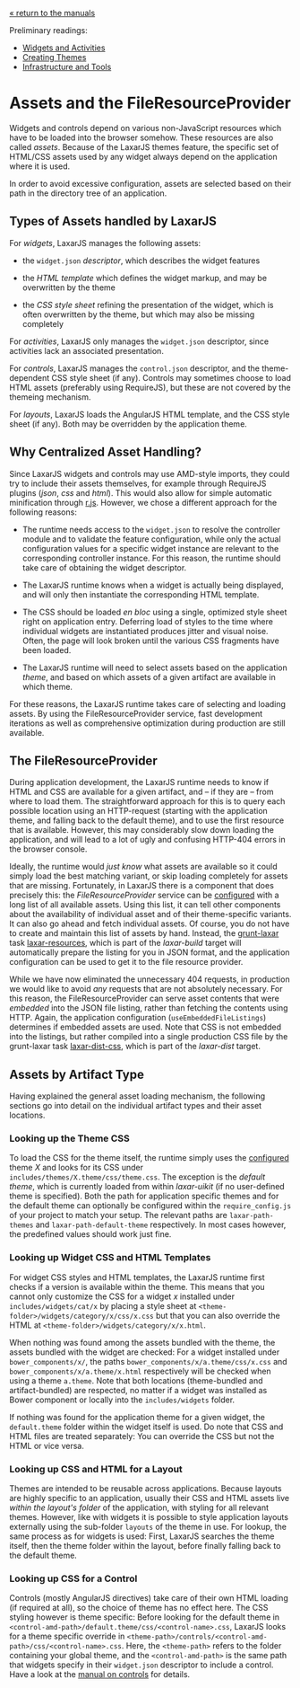 [« return to the manuals](index.md)

Preliminary readings:

* [Widgets and Activities](widgets_and_activities.md)
* [Creating Themes](creating_themes.md)
* [Infrastructure and Tools](infrastructure_and_tools.md)


# Assets and the FileResourceProvider

Widgets and controls depend on various non-JavaScript resources which have to be loaded into the browser somehow.
These resources are also called *assets*.
Because of the LaxarJS themes feature, the specific set of HTML/CSS assets used by any widget always depend on the application where it is used.

In order to avoid excessive configuration, assets are selected based on their path in the directory tree of an application.


## Types of Assets handled by LaxarJS

For *widgets*, LaxarJS manages the following assets:

  * the `widget.json` *descriptor*, which describes the widget features

  * the *HTML template* which defines the widget markup, and may be overwritten by the theme

  * the *CSS style sheet* refining the presentation of the widget, which is often overwritten by the theme, but which may also be missing completely

For *activities*, LaxarJS only manages the `widget.json` descriptor, since activities lack an associated presentation.

For *controls*, LaxarJS manages the `control.json` descriptor, and the theme-dependent CSS style sheet (if any).
Controls may sometimes choose to load HTML assets (preferably using RequireJS), but these are not covered by the themeing mechanism.

For *layouts*, LaxarJS loads the AngularJS HTML template, and the CSS style sheet (if any).
Both may be overridden by the application theme.


## Why Centralized Asset Handling?

Since LaxarJS widgets and controls may use AMD-style imports, they could try to include their assets themselves, for example through RequireJS plugins (*json*, *css* and *html*).
This would also allow for simple automatic minification through [r.js](https://github.com/jrburke/r.js/).
However, we chose a different approach for the following reasons:

* The runtime needs access to the `widget.json` to resolve the controller module and to validate the feature configuration, while only the actual configuration values for a specific widget instance are relevant to the corresponding controller instance.
  For this reason, the runtime should take care of obtaining the widget descriptor.

* The LaxarJS runtime knows when a widget is actually being displayed, and will only then instantiate the corresponding HTML template.

* The CSS should be loaded *en bloc* using a single, optimized style sheet right on application entry.
  Deferring load of styles to the time where individual widgets are instantiated produces jitter and visual noise.
  Often, the page will look broken until the various CSS fragments have been loaded.

* The LaxarJS runtime will need to select assets based on the application *theme*, and based on which assets of a given artifact are available in which theme.

For these reasons, the LaxarJS runtime takes care of selecting and loading assets.
By using the FileResourceProvider service, fast development iterations as well as comprehensive optimization during production are still available.


## The FileResourceProvider

During application development, the LaxarJS runtime needs to know if HTML and CSS are available for a given artifact, and – if they are – from where to load them.
The straightforward approach for this is to query each possible location using an HTTP-request (starting with the application theme, and falling back to the default theme), and to use the first resource that is available.
However, this may considerably slow down loading the application, and will lead to a lot of ugly and confusing HTTP-404 errors in the browser console.

Ideally, the runtime would *just know* what assets are available so it could simply load the best matching variant, or skip loading completely for assets that are missing.
Fortunately, in LaxarJS there is a component that does precisely this: the *FileResourceProvider* service can be [configured](configuration.md) with a long list of all available assets.
Using this list, it can tell other components about the availability of individual asset and of their theme-specific variants.
It can also go ahead and fetch individual assets.
Of course, you do not have to create and maintain this list of assets by hand.
Instead, the [grunt-laxar](https://github.com/LaxarJS/grunt-laxar) task [laxar-resources](https://github.com/LaxarJS/grunt-laxar/blob/master/docs/tasks/internal/laxar-resources.md), which is part of the *laxar-build* target will automatically prepare the listing for you in JSON format, and the application configuration can be used to get it to the file resource provider.

While we have now eliminated the unnecessary 404 requests, in production we would like to avoid *any* requests that are not absolutely necessary.
For this reason, the FileResourceProvider can serve asset contents that were *embedded* into the JSON file listing, rather than fetching the contents using HTTP.
Again, the application configuration (`useEmbeddedFileListings`) determines if embedded assets are used.
Note that CSS is not embedded into the listings, but rather compiled into a single production CSS file by the grunt-laxar task [laxar-dist-css](https://github.com/LaxarJS/grunt-laxar/blob/master/docs/tasks/internal/laxar-dist-css.md), which is part of the *laxar-dist* target.


## Assets by Artifact Type

Having explained the general asset loading mechanism, the following sections go into detail on the individual artifact types and their asset locations.


### Looking up the Theme CSS

To load the CSS for the theme itself, the runtime simply uses the [configured](./configuration.md) theme _X_ and looks for its CSS under `includes/themes/X.theme/css/theme.css`.
The exception is the *default theme*, which is currently loaded from within _laxar-uikit_ (if no user-defined theme is specified).
Both the path for application specific themes and for the default theme can optionally be configured within the `require_config.js` of your project to match your setup.
The relevant paths are `laxar-path-themes` and `laxar-path-default-theme` respectively.
In most cases however, the predefined values should work just fine.


### Looking up Widget CSS and HTML Templates

For widget CSS styles and HTML templates, the LaxarJS runtime first checks if a version is available within the theme.
This means that you cannot only customize the CSS for a widget _x_ installed under `includes/widgets/cat/x` by placing a style sheet at `<theme-folder>/widgets/category/x/css/x.css` but that you can also override the HTML at `<theme-folder>/widgets/category/x/x.html`.

When nothing was found among the assets bundled with the theme, the assets bundled with the widget are checked:
For a widget installed under `bower_components/x/`, the paths `bower_components/x/a.theme/css/x.css` and `bower_components/x/a.theme/x.html` respectively will be checked when using a theme `a.theme`.
Note that both locations (theme-bundled and artifact-bundled) are respected, no matter if a widget was installed as Bower component or locally into the `includes/widgets` folder.

If nothing was found for the application theme for a given widget, the `default.theme` folder within the widget itself is used.
Do note that CSS and HTML files are treated separately:
You can override the CSS but not the HTML or vice versa.


### Looking up CSS and HTML for a Layout

Themes are intended to be reusable across applications.
Because layouts are highly specific to an application, usually their CSS and HTML assets live _within the layout's folder_ of the application, with styling for all relevant themes.
However, like with widgets it is possible to style application layouts externally using the sub-folder `layouts` of the theme in use.
For lookup, the same process as for widgets is used:
First, LaxarJS searches the theme itself, then the theme folder within the layout, before finally falling back to the default theme.


### Looking up CSS for a Control

Controls (mostly AngularJS directives) take care of their own HTML loading (if required at all), so the choice of theme has no effect here.
The CSS styling however is theme specific:
Before looking for the default theme in `<control-amd-path>/default.theme/css/<control-name>.css`, LaxarJS looks for a theme specific override in `<theme-path>/controls/<control-amd-path>/css/<control-name>.css`.
Here, the `<theme-path>` refers to the folder containing your global theme, and the `<control-amd-path>` is the same path that widgets specify in their `widget.json` descriptor to include a control.
Have a look at the [manual on controls](./providing_controls.md) for details.
